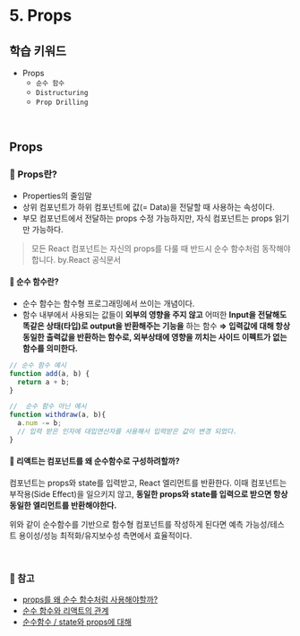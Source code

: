 # 5. Props

## 학습 키워드

- Props
  - `순수 함수`
  - `Distructuring`
  - `Prop Drilling`

<br/>

## Props

### 📖 Props란?

- Properties의 줄임말
- 상위 컴포넌트가 하위 컴포넌트에 값(= Data)을 전달할 때 사용하는 속성이다.
- 부모 컴포넌트에서 전달하는 props 수정 가능하지만, 자식 컴포넌트는 props 읽기만 가능하다.

> 모든 React 컴포넌트는 자신의 props를 다룰 때 반드시 순수 함수처럼 동작해야 합니다. by.React 공식문서

#### 📖 순수 함수란?

- 순수 함수는 함수형 프로그래밍에서 쓰이는 개념이다.
- 함수 내부에서 사용되는 값들이 __외부의 영향을 주지 않고__ 어떠한 __Input을 전달해도 똑같은 상태(타입)로 output을 반환해주는 기능을__ 하는 함수
__⇒ 입력값에 대해 항상 동일한 출력값을 반환하는 함수로, 외부상태에 영향을 끼치는 사이드 이펙트가 없는 함수를 의미한다.__

```javascript
// 순수 함수 예시 
function add(a, b) {
  return a + b;
}
```

```javascript
//  순수 함수 아닌 예시
function withdraw(a, b){
  a.num -= b;
  // 입력 받은 인자에 대입연산자를 사용해서 입력받은 값이 변경 되었다.
}
```

#### 🤖 리액트는 컴포넌트를 왜 순수함수로 구성하려할까?

컴포넌트는 props와 state를 입력받고, React 엘리먼트를 반환한다.
이때 컴포넌트는 부작용(Side Effect)을 일으키지 않고, __동일한 props와 state를 입력으로 받으면 항상 동일한 엘리먼트를 반환해야한다.__

위와 같이 순수함수를 기반으로 함수형 컴포넌트를 작성하게 된다면 예측 가능성/테스트 용이성/성능 최적화/유지보수성 측면에서 효율적이다.

<br/>

### 🔗 참고

- [props를 왜 순수 함수처럼 사용해야할까?](https://tried.tistory.com/88)
- [순수 함수와 리액트의 관계](https://velog.io/@kcj_dev96/순수-함수와-리액트의-관계)
- [순수함수 / state와 props에 대해](https://junvelee.tistory.com/148)
